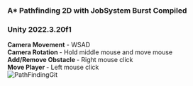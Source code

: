 ### A* Pathfinding 2D with JobSystem Burst Compiled <br>
### Unity 2022.3.20f1 <br>
<b>Camera Movement</b> - WSAD <br>
<b>Camera Rotation </b> -  Hold middle mouse and move mouse <br>
<b>Add/Remove Obstacle </b> - Right mouse click <br>
<b>Move Player  </b> - Left mouse click <br>
![PathFindingGit](https://github.com/MichaelGruszka/Pathfinding/assets/19878037/d6642894-58f1-4152-b3cd-c6f2d474d325)
